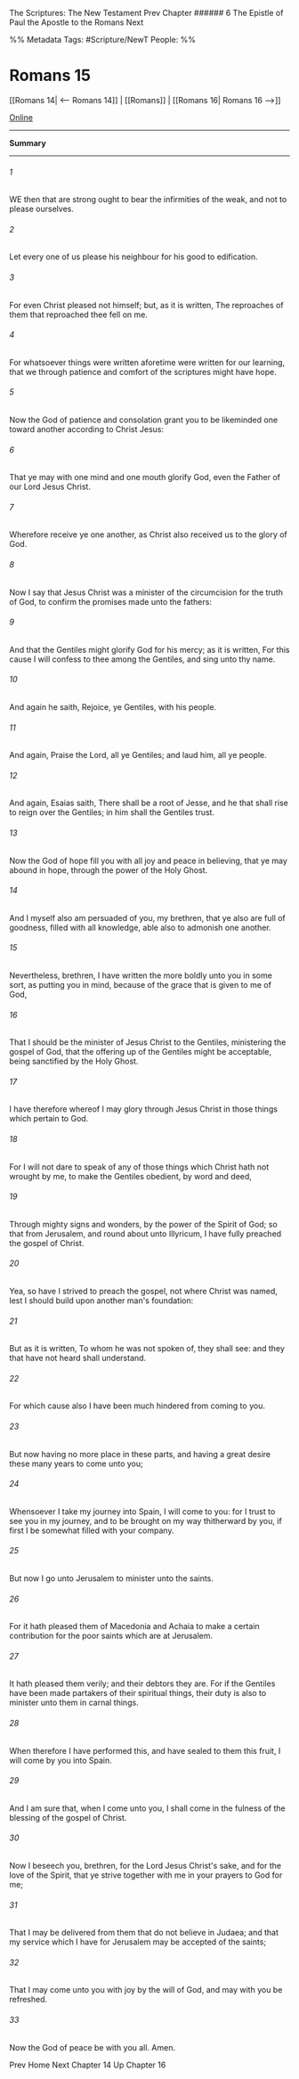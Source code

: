 The Scriptures: The New Testament
Prev
Chapter ###### 6
The Epistle of Paul the Apostle to the Romans
Next

%% Metadata
Tags: #Scripture/NewT
People: 
%%
# Romans 15
[[Romans 14| <-- Romans 14]] | [[Romans]] | [[Romans 16| Romans 16 -->]]

[Online](https://churchofjesuschrist.org/study/scriptures/nt/rom/15?lang=eng)

---
__Summary__



---
###### 1
WE then that are strong ought to bear the infirmities of the weak, and not to please ourselves.
###### 2
Let every one of us please his neighbour for his good to edification.
###### 3
For even Christ pleased not himself; but, as it is written, The reproaches of them that reproached thee fell on me.
###### 4
For whatsoever things were written aforetime were written for our learning, that we through patience and comfort of the scriptures might have hope.
###### 5
Now the God of patience and consolation grant you to be likeminded one toward another according to Christ Jesus:
###### 6
That ye may with one mind and one mouth glorify God, even the Father of our Lord Jesus Christ.
###### 7
Wherefore receive ye one another, as Christ also received us to the glory of God.
###### 8
Now I say that Jesus Christ was a minister of the circumcision for the truth of God, to confirm the promises made unto the fathers:
###### 9
And that the Gentiles might glorify God for his mercy; as it is written, For this cause I will confess to thee among the Gentiles, and sing unto thy name.
###### 10
And again he saith, Rejoice, ye Gentiles, with his people.
###### 11
And again, Praise the Lord, all ye Gentiles; and laud him, all ye people.
###### 12
And again, Esaias saith, There shall be a root of Jesse, and he that shall rise to reign over the Gentiles; in him shall the Gentiles trust.
###### 13
Now the God of hope fill you with all joy and peace in believing, that ye may abound in hope, through the power of the Holy Ghost.
###### 14
And I myself also am persuaded of you, my brethren, that ye also are full of goodness, filled with all knowledge, able also to admonish one another.
###### 15
Nevertheless, brethren, I have written the more boldly unto you in some sort, as putting you in mind, because of the grace that is given to me of God,
###### 16
That I should be the minister of Jesus Christ to the Gentiles, ministering the gospel of God, that the offering up of the Gentiles might be acceptable, being sanctified by the Holy Ghost.
###### 17
I have therefore whereof I may glory through Jesus Christ in those things which pertain to God.
###### 18
For I will not dare to speak of any of those things which Christ hath not wrought by me, to make the Gentiles obedient, by word and deed,
###### 19
Through mighty signs and wonders, by the power of the Spirit of God; so that from Jerusalem, and round about unto Illyricum, I have fully preached the gospel of Christ.
###### 20
Yea, so have I strived to preach the gospel, not where Christ was named, lest I should build upon another man's foundation:
###### 21
But as it is written, To whom he was not spoken of, they shall see: and they that have not heard shall understand.
###### 22
For which cause also I have been much hindered from coming to you.
###### 23
But now having no more place in these parts, and having a great desire these many years to come unto you;
###### 24
Whensoever I take my journey into Spain, I will come to you: for I trust to see you in my journey, and to be brought on my way thitherward by you, if first I be somewhat filled with your company.
###### 25
But now I go unto Jerusalem to minister unto the saints.
###### 26
For it hath pleased them of Macedonia and Achaia to make a certain contribution for the poor saints which are at Jerusalem.
###### 27
It hath pleased them verily; and their debtors they are. For if the Gentiles have been made partakers of their spiritual things, their duty is also to minister unto them in carnal things.
###### 28
When therefore I have performed this, and have sealed to them this fruit, I will come by you into Spain.
###### 29
And I am sure that, when I come unto you, I shall come in the fulness of the blessing of the gospel of Christ.
###### 30
Now I beseech you, brethren, for the Lord Jesus Christ's sake, and for the love of the Spirit, that ye strive together with me in your prayers to God for me;
###### 31
That I may be delivered from them that do not believe in Judaea; and that my service which I have for Jerusalem may be accepted of the saints;
###### 32
That I may come unto you with joy by the will of God, and may with you be refreshed.
###### 33
Now the God of peace be with you all. Amen.

Prev
Home
Next
Chapter 14
Up
Chapter 16



